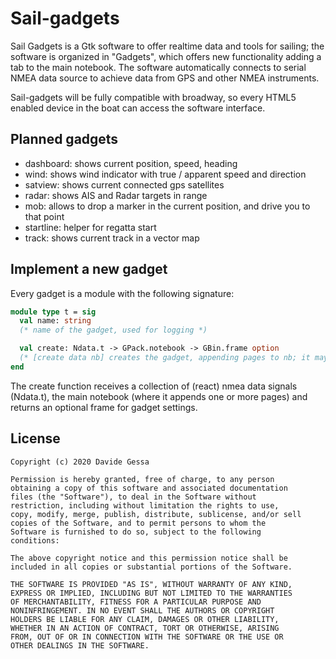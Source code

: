 # Sail-gadgets
Sail Gadgets is a Gtk software to offer realtime data and tools for sailing; the software
is organized in "Gadgets", which offers new functionality adding a tab to the main notebook.
The software automatically connects to serial NMEA data source to achieve data from GPS and
other NMEA instruments.

Sail-gadgets will be fully compatible with broadway, so every HTML5 enabled device in the boat
can access the software interface.


## Planned gadgets

- dashboard: shows current position, speed, heading
- wind: shows wind indicator with true / apparent speed and direction
- satview: shows current connected gps satellites
- radar: shows AIS and Radar targets in range
- mob: allows to drop a marker in the current position, and drive you to that point
- startline: helper for regatta start
- track: shows current track in a vector map


## Implement a new gadget

Every gadget is a module with the following signature:

```ocaml
module type t = sig 
  val name: string
  (* name of the gadget, used for logging *)

  val create: Ndata.t -> GPack.notebook -> GBin.frame option
  (* [create data nb] creates the gadget, appending pages to nb; it maybe returns a settings frame *)
end
```

The create function receives a collection of (react) nmea data signals (Ndata.t), the main notebook (where it
appends one or more pages) and returns an optional frame for gadget settings.


## License

```
Copyright (c) 2020 Davide Gessa

Permission is hereby granted, free of charge, to any person
obtaining a copy of this software and associated documentation
files (the "Software"), to deal in the Software without
restriction, including without limitation the rights to use,
copy, modify, merge, publish, distribute, sublicense, and/or sell
copies of the Software, and to permit persons to whom the
Software is furnished to do so, subject to the following
conditions:

The above copyright notice and this permission notice shall be
included in all copies or substantial portions of the Software.

THE SOFTWARE IS PROVIDED "AS IS", WITHOUT WARRANTY OF ANY KIND,
EXPRESS OR IMPLIED, INCLUDING BUT NOT LIMITED TO THE WARRANTIES
OF MERCHANTABILITY, FITNESS FOR A PARTICULAR PURPOSE AND
NONINFRINGEMENT. IN NO EVENT SHALL THE AUTHORS OR COPYRIGHT
HOLDERS BE LIABLE FOR ANY CLAIM, DAMAGES OR OTHER LIABILITY,
WHETHER IN AN ACTION OF CONTRACT, TORT OR OTHERWISE, ARISING
FROM, OUT OF OR IN CONNECTION WITH THE SOFTWARE OR THE USE OR
OTHER DEALINGS IN THE SOFTWARE.
```